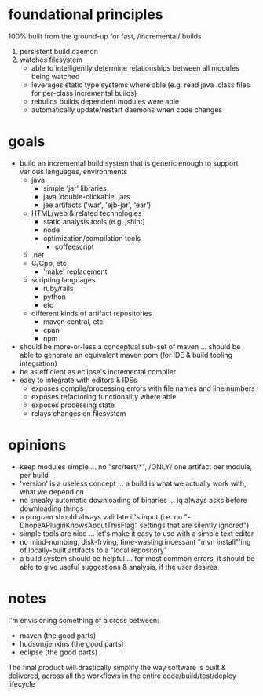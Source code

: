 foundational principles
=======================

100% built from the ground-up for fast, /incremental/ builds

 1. persistent build daemon
 1. watches filesystem
     - able to intelligently determine relationships between all modules being watched
     - leverages static type systems where able (e.g. read java .class files for per-class incremental builds)
     - rebuilds builds dependent modules were able
     - automatically update/restart daemons when code changes

goals
=======================
     
  - build an incremental build system that is generic enough to support various languages, environments
       - java
         - simple 'jar' libraries
         - java 'double-clickable' jars
         - jee artifacts ('war', 'ejb-jar', 'ear')
       - HTML/web & related technologies
         - static analysis tools (e.g. jshint)
         - node
         - optimization/compilation tools
           - coffeescript
       - .net
       - C/Cpp, etc
         - 'make' replacement
       - scripting languages
         - ruby/rails
         - python
         - etc
       - different kinds of artifact repositories
         - maven central, etc
         - cpan
         - npm
  - should be more-or-less a conceptual sub-set of maven ... should be able to generate an equivalent maven pom (for IDE & build tooling integration)
  - be as efficient as eclipse's incremental compiler
  - easy to integrate with editors & IDEs
    - exposes compile/processing errors with file names and line numbers
    - exposes refactoring functionality where able
    - exposes processing state
    - relays changes on filesystem

opinions
==================================== 

  - keep modules simple ... no "src/test/*", /ONLY/ one artifact per module, per build
  - 'version' is a useless concept ... a build is what we actually work with, what we depend on
  - no sneaky automatic downloading of binaries ... iq always asks before downloading things
  - a program should always validate it's input (i.e. no "-DhopeAPluginKnowsAboutThisFlag" settings that are silently ignored")
  - simple tools are nice ... let's make it easy to use with a simple text editor
  - no mind-numbing, disk-frying, time-wasting incessant "mvn install"'ing of locally-built artifacts to a "local repository"
  - a build system should be helpful ... for most common errors, it should be able to give useful suggestions & analysis, if the user desires

notes
==========

I'm envisioning something of a cross between:
  - maven (the good parts)
  - hudson/jenkins (the good parts)
  - eclipse (the good parts)

The final product will drastically simplify the way software is built & delivered, across all the workflows in the entire code/build/test/deploy lifecycle
